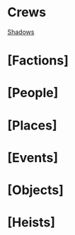 <!-- TITLE: Blades in the Dark campaign log -->
<!-- SUBTITLE: being a repository for developing and tracking the factions, people, places, events, and heists in the city of Doskvol -->

# Crews
[Shadows](shadows)
# [Factions]
# [People]
# [Places]
# [Events]
# [Objects]
# [Heists]
